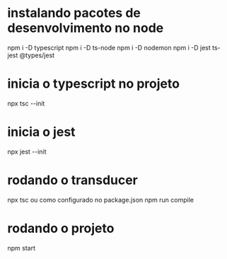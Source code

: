# instalando pacotes de desenvolvimento no node

npm i -D typescript
npm i -D ts-node
npm i -D nodemon
npm i -D jest ts-jest @types/jest

# inicia o typescript no projeto

npx tsc --init

# inicia o jest

npx jest --init

# rodando o transducer 

npx tsc
ou como configurado no package.json
npm run compile

# rodando o projeto

npm start